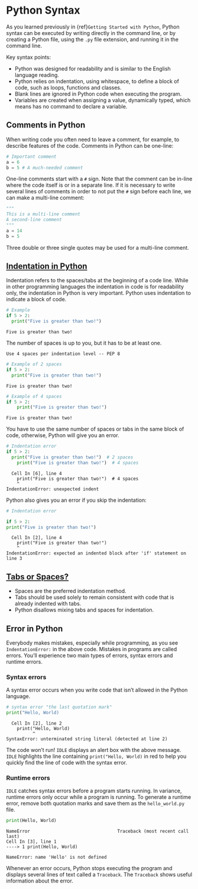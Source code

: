 # Python Syntax

As you learned previously in {ref}`Getting Started with Python`, Python syntax can be executed by writing directly in the command line, or by creating a Python file, using the `.py` file extension, and running it in the command line.

Key syntax points:

- Python was designed for readability and is similar to the English language reading.
- Python relies on indentation, using whitespace, to define a block of code, such as loops, functions and classes.
- Blank lines are ignored in Python code when executing the program.
- Variables are created when assigning a value, dynamically typed, which means has no command to declare a variable.

## Comments in Python

When writing code you often need to leave a comment, for example, to describe features of the code. Comments in Python can be one-line:

```py
# Important comment
a = 6
b = 5 # A much-needed comment
```

One-line comments start with a `#` sign. Note that the comment can be in-line where the code itself is or in a separate line. If it is necessary to write several lines of comments in order to not put the `#` sign before each line, we can make a multi-line comment:

```py
"""
This is a multi-line comment
A second-line comment
"""
a = 14
b = 5
```

Three double or three single quotes may be used for a multi-line comment.

## [Indentation in Python](https://peps.python.org/pep-0008/#indentation)

Indentation refers to the spaces/tabs at the beginning of a code line. While in other programming languages the indentation in code is for readability only, the indentation in Python is very important. Python uses indentation to indicate a block of code.

```py
# Example
if 5 > 2:
  print("Five is greater than two!")
```

```console
Five is greater than two!
```

The number of spaces is up to you, but it has to be at least one.

```{Note}
Use 4 spaces per indentation level -- PEP 8
```

```py
# Example of 2 spaces
if 5 > 2:
  print("Five is greater than two!")
```

```console
Five is greater than two!
```

```py
# Example of 4 spaces
if 5 > 2:
    print("Five is greater than two!") 
```

```console
Five is greater than two!
```

You have to use the same number of spaces or tabs in the same block of code, otherwise, Python will give you an error.

```py
# Indentation error
if 5 > 2:
  print("Five is greater than two!")  # 2 spaces
    print("Five is greater than two!")  # 4 spaces
```

```console
  Cell In [6], line 4
    print("Five is greater than two!")  # 4 spaces
    ^
IndentationError: unexpected indent
```

Python also gives you an error if you skip the indentation:

```py
# Indentation error

if 5 > 2:
print("Five is greater than two!")
```

```console
  Cell In [2], line 4
    print("Five is greater than two!")
    ^
IndentationError: expected an indented block after 'if' statement on line 3
```

## [Tabs or Spaces?](https://peps.python.org/pep-0008/#tabs-or-spaces)

- Spaces are the preferred indentation method.
- Tabs should be used solely to remain consistent with code that is already indented with tabs.
- Python disallows mixing tabs and spaces for indentation.

## Error in Python

Everybody makes mistakes, especially while programming, as you see `IndentationError:` in the above code. Mistakes in programs are called errors. You’ll experience two main types of errors, syntax errors and runtime errors.

### Syntax errors

A syntax error occurs when you write code that isn’t allowed in the Python language.

```py
# syntax error "the last quotation mark"
print("Hello, World)
```

```console
  Cell In [2], line 2
    print("Hello, World)
          ^
SyntaxError: unterminated string literal (detected at line 2)
```

The code won’t run! `IDLE` displays an alert box with the above message. `IDLE` highlights the line containing `print("Hello, World)` in red to help you quickly find the line of code with the syntax error.

### Runtime errors

`IDLE` catches syntax errors before a program starts running. In variance, runtime errors only occur while a program is running. To generate a runtime error, remove both quotation marks and save them as the `hello_world.py` file.

```py
print(Hello, World)
```

```console
NameError                                 Traceback (most recent call last)
Cell In [3], line 1
----> 1 print(Hello, World)

NameError: name 'Hello' is not defined
```

Whenever an error occurs, Python stops executing the program and displays several lines of text called a `Traceback`. The `Traceback` shows useful information about the error.
